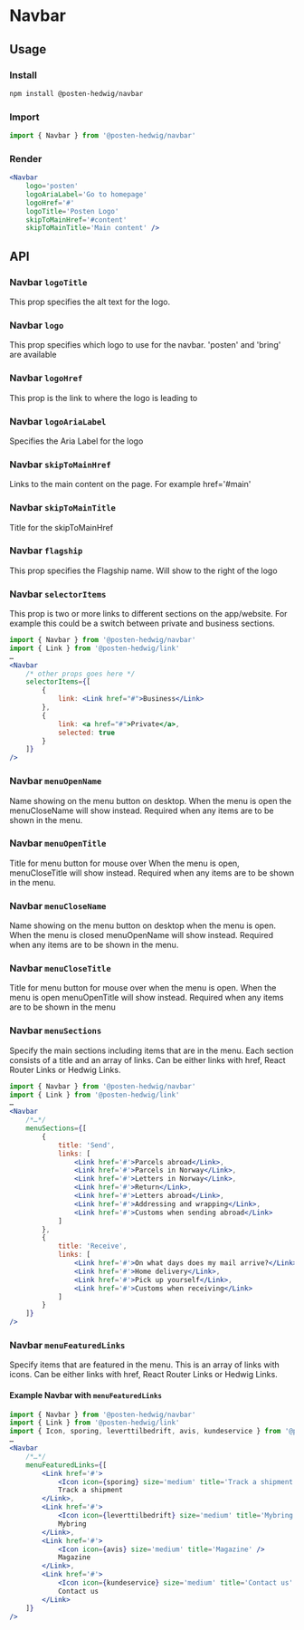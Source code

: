 # Navbar

## Usage

### Install

```sh
npm install @posten-hedwig/navbar
```

### Import

```js
import { Navbar } from '@posten-hedwig/navbar'
```

### Render

```jsx
<Navbar
    logo='posten'
    logoAriaLabel='Go to homepage'
    logoHref='#'
    logoTitle='Posten Logo'
    skipToMainHref='#content'
    skipToMainTitle='Main content' />
```

## API

### Navbar `logoTitle`

This prop specifies the alt text for the logo.

### Navbar `logo`

This prop specifies which logo to use for the navbar. 'posten' and 'bring' are available

### Navbar `logoHref`

This prop is the link to where the logo is leading to

### Navbar `logoAriaLabel`

Specifies the Aria Label for the logo

### Navbar `skipToMainHref`

Links to the main content on the page. For example href='#main'

### Navbar `skipToMainTitle`

Title for the skipToMainHref

### Navbar `flagship`

This prop specifies the Flagship name. Will show to the right of the logo

### Navbar `selectorItems`

This prop is two or more links to different sections on the app/website. For example this could be a switch between private and business sections.

```jsx
import { Navbar } from '@posten-hedwig/navbar'
import { Link } from '@posten-hedwig/link'
…
<Navbar
    /* other props goes here */
    selectorItems={[
        {
            link: <Link href="#">Business</Link>
        },
        {
            link: <a href="#">Private</a>,
            selected: true
        }
    ]}
/>
```

### Navbar `menuOpenName`

Name showing on the menu button on desktop. When the menu is open the menuCloseName will show instead. Required when any items are to be shown in the menu.

### Navbar `menuOpenTitle`

Title for menu button for mouse over When the menu is open, menuCloseTitle will show instead. Required when any items are to be shown in the menu.

### Navbar `menuCloseName`

Name showing on the menu button on desktop when the menu is open. When the menu is closed menuOpenName will show instead. Required when any items are to be shown in the menu.

### Navbar `menuCloseTitle`

Title for menu button for mouse over when the menu is open. When the menu is open menuOpenTitle will show instead. Required when any items are to be shown in the menu

### Navbar `menuSections`

Specify the main sections including items that are in the menu. Each section consists of a title and an array of links. Can be either links with href, React Router Links or Hedwig Links.

```jsx
import { Navbar } from '@posten-hedwig/navbar'
import { Link } from '@posten-hedwig/link'
…
<Navbar
    /*…*/
    menuSections={[
        {
            title: 'Send',
            links: [
                <Link href='#'>Parcels abroad</Link>,
                <Link href='#'>Parcels in Norway</Link>,
                <Link href='#'>Letters in Norway</Link>,
                <Link href='#'>Return</Link>,
                <Link href='#'>Letters abroad</Link>,
                <Link href='#'>Addressing and wrapping</Link>,
                <Link href='#'>Customs when sending abroad</Link>
            ]
        },
        {
            title: 'Receive',
            links: [
                <Link href='#'>On what days does my mail arrive?</Link>,
                <Link href='#'>Home delivery</Link>,
                <Link href='#'>Pick up yourself</Link>,
                <Link href='#'>Customs when receiving</Link>
            ]
        }
    ]}
/>
```

### Navbar `menuFeaturedLinks`

Specify items that are featured in the menu. This is an array of links with icons. Can be either links with href, React Router Links or Hedwig Links.

#### Example Navbar with `menuFeaturedLinks`

```jsx
import { Navbar } from '@posten-hedwig/navbar'
import { Link } from '@posten-hedwig/link'
import { Icon, sporing, leverttilbedrift, avis, kundeservice } from '@posten-hedwig/icon'
…
<Navbar
    /*…*/
    menuFeaturedLinks={[
        <Link href='#'>
            <Icon icon={sporing} size='medium' title='Track a shipment' />
            Track a shipment
        </Link>,
        <Link href='#'>
            <Icon icon={leverttilbedrift} size='medium' title='Mybring' />
            Mybring
        </Link>,
        <Link href='#'>
            <Icon icon={avis} size='medium' title='Magazine' />
            Magazine
        </Link>,
        <Link href='#'>
            <Icon icon={kundeservice} size='medium' title='Contact us' />
            Contact us
        </Link>
    ]}
/>
```
